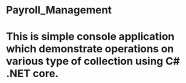 # Payroll_Management
# This is simple console application which demonstrate operations on various type of collection using C# .NET core. 
